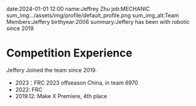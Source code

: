 date:2024-01-01 12:00
name:Jeffrey Zhu
job:MECHANIC
sum_img:../assets/img/profile/default_profile.png
sum_img_alt:Team Members:Jeffery
birthyear:2006
summary:Jeffery has been with robotic since 2019

# Competition Experience
Jeffery Joined the team since 2019.

- 2023：FRC 2023 offseason China, in team 6970
- 2022: FRC
- 2019.12: Make X Premiere, 4th place
